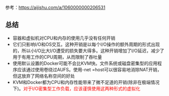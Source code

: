 参考：https://aijishu.com/a/1060000000206531

## 总结

- 容器和虚拟机对CPU和内存的使用几乎没有任何开销
- 它们只影响I/O和OS交互。这种开销是以每个I/O操作的额外周期的形式出现的，所以小I/O比大I/O遭受的损失要大得多。这种开销增加了I/O延迟，减少了用于有用工作的CPU周期，从而限制了吞吐量
- 使用默认设置的Docker可能不会比KVM快。文件系统或磁盘密集型的应用程序应该通过使用卷绕过AUFS。使用-net =host可以很容易地消除NAT开销，但这放弃了网络名称空间的好处
- KVM和Docker都为CPU和内存性能带来了微不足道的开销(除非在极端情况下)。<font color=red>对于I/O密集型工作负载，应该谨慎使用这两种形式的虚拟化</font>

